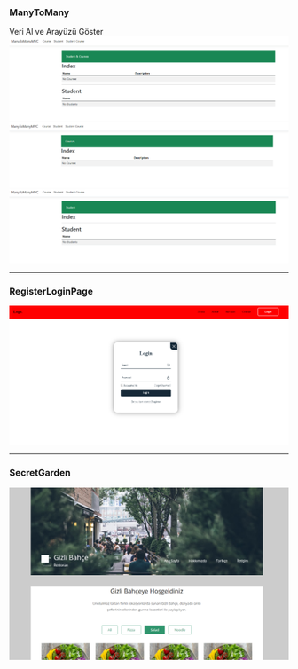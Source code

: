 ### ManyToMany
Veri Al ve Arayüzü Göster
![Açıklama](https://github.com/omerfdev/WebCRUD/raw/master/ManyToManyMVC/Opera%20Snapshot_2024-02-19_165959_localhost.png)
![Açıklama](https://github.com/omerfdev/WebCRUD/raw/master/ManyToManyMVC/Opera%20Snapshot_2024-02-19_165941_localhost.png)
![Açıklama](https://github.com/omerfdev/WebCRUD/raw/master/ManyToManyMVC/Opera%20Snapshot_2024-02-19_165907_localhost.png)

---

### RegisterLoginPage
[![Video Açıklaması](https://github.com/omerfdev/WebCRUD/raw/master/RegisterLoginPage/Opera%20Snapshot_2024-02-19_171615_localhost.png)](https://github.com/omerfdev/WebCRUD/blob/master/RegisterLoginPage/20240219_170830.mp4)

---

### SecretGarden
![secretGarden](https://github.com/omerfdev/WebCRUD/raw/master/SecretGardenMVC/Opera%20Snapshot_2024-02-19_172103_localhost.png)

